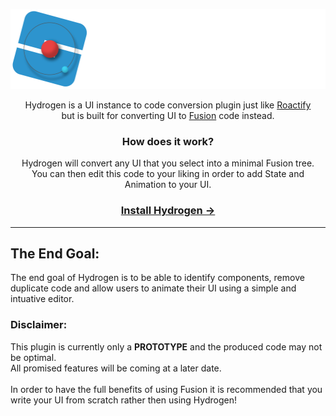 <p align="center" width="100%">
  <img height="128em" src="./resources/README-Logo.png" alt="Hydrogen">
</p>
<p align="center">
Hydrogen is a UI instance to code conversion plugin just like <a href="https://devforum.roblox.com/t/roactify-plugin/473076">Roactify</a><br>
but is built for converting UI to <a href="https://github.com/Elttob/Fusion">Fusion</a> code instead.
</p>
<h3 align="center">How does it work?</h3>
<p align="center">
Hydrogen will convert any UI that you select into a minimal Fusion tree.<br>
You can then edit this code to your liking in order to add State and Animation to your UI.
</p>
<h3 align="center">
<a href="https://www.roblox.com/library/7705725487/Hydrogen">Install Hydrogen →</a>
</h3>
<hr>
<h2>The End Goal:</h2>
<p align="left">
The end goal of Hydrogen is to be able to identify components, remove duplicate code and allow users to animate their UI using a simple and intuative editor.
</p>
<h3>Disclaimer:</h3>
<p align="left">
This plugin is currently only a <b>PROTOTYPE</b> and the produced code may not be optimal.<br>
All promised features will be coming at a later date.<br><br>
In order to have the full benefits of using Fusion it is recommended that you write your UI from scratch rather then using Hydrogen!
</p>